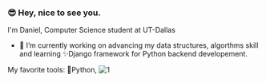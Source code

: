 ### 😎 Hey, nice to see you. 



I'm Daniel, Computer Science student at UT-Dallas
- 🔭 I’m currently working on advancing my data structures, algorthms skill and learning ✨Django framework for Python backend developement.

My favorite tools: 🐍Python, 
![1](https://github-readme-stats.vercel.app/api/top-langs/?username=daniel-le18&theme=blue-green)


